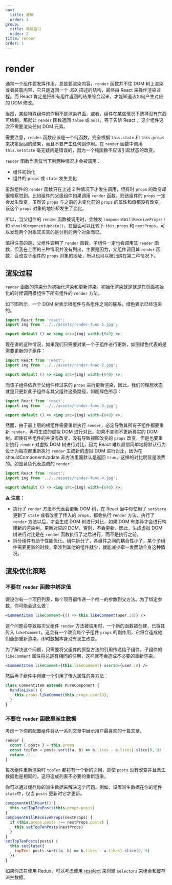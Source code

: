 ```yaml
---
nav:
  title: 基础
  order: 1
group:
  title: 高级指引
  order: 2
title: render
order: 1
---
```


# render

通常一个组件要发挥作用，总是要渲染内容，`render` 函数并不往 DOM 树上渲染或者装载内容，它只是返回一个 JSX 描述的结构，最终由 React 来操作渲染过程。而 React 肯定是把所有组件返回的结果综合起来，才能知道该如何产生对应的 DOM 修改。

当然，某些特殊组件的作用不是渲染界面，或者，组件在某些情况下选择没有东西可绘制，那就让 `render` 函数返回 `false` 或 `null`，等于告诉 React ，这个组件这次不需要渲染任何 DOM 元素。

需要注意，`render` 函数应该是一个纯函数，完全根据 `this.state` 和 `this.props` 来决定返回的结果，而且不要产生任何副作用。在 `render` 函数中调用 `this.setState` 毫无疑问是错误的，因为一个纯函数不应该引起状态的改变。

`render` 函数当且仅当下列两种情况才会被调用：

- 组件初始化
- 组件的 `props` 或 `state` 发生变化

虽然组件的 `render` 函数只在上述 2 种情况下才发生调用，但有时 `props` 的改变却很难察觉到。比如组件的父级组件如果调用 `render` 函数，则该组件的 `props` 一定会发生改变，虽然该 `props` 与之前的未变化前的 `props` 的属性和值都没有改变，该这个 `props` 对象的地址却发生了变化。

所以，当父组件的 `render` 函数被调用时，会触发 `componentWillReceiveProps()` 和 `shouldComponentUpdate()`，在里面可以比较下 `this.props` 和 `nextProps`，可以发现两个对象其实真的是分别的两个对象而已。

值得注意的是，父组件调用了 `render` 函数，子组件一定也会调用其 `render` 函数，但我在上面的三种情况并没有列出，主要是因为，父组件调用其 `render` 函数，会改变子组件的 `props` 对象的地址，所以也可以被归纳在第二种情况下。

## 渲染过程

`render` 函数的渲染分为初始化渲染和更新渲染。初始化渲染就是就是在页面初始化的时候调用根组件下所有组件的 `render` 方法。

如下图所示，一个 DOM 树表示根组件与各组件之间的联系，绿色表示已经渲染的。

```jsx | inline
import React from 'react';
import img from '../../assets/render-func-1.jpg';

export default () => <img src={img} width={640} />;
```

现在讲的这种情况，如果我们只需要对某一个子组件进行更新，如图绿色代表的是需要更新的子组件：

```jsx | inline
import React from 'react';
import img from '../../assets/render-func-2.jpg';

export default () => <img src={img} width={640} />;
```

而该子组件依靠于父组件传过来的 `props` 进行更新渲染，因此，我们的理想状态就是只更新此子组件与其父组件这条路径，如图绿色所示：

```jsx | inline
import React from 'react';
import img from '../../assets/render-func-3.jpg';

export default () => <img src={img} width={640} />;
```

然而，由于最上层的根组件需要重新执行 `render`，必定导致其所有子组件都要重新 `render`，再将生成的虚拟 DOM 进行对比，如果不变则不更新真实的 DOM 树。即使有些组件的并没有改变，没有导致视图改变的 `props` 改变，但是也要重新执行 `render` 对虚拟 DOM 树进行对比，因为 React 难以置信简单地将默认行为设计为每次都重新执行 `render` 生成新的虚拟 DOM 进行对比，因为在 shouldComponentUpdate 非方法里面默认是返回 `true`，这样的对比明显是浪费的。如图黄色代表浪费的 `render`：

```jsx | inline
import React from 'react';
import img from '../../assets/render-func-4.jpg';

export default () => <img src={img} width={640} />;
```

**⚠️ 注意：**

- 执行了 `render` 方法不代表会更新 DOM 树，在 React 当中你使用了 `setState` 更新了 `state` 或者改变了传入的 `props`，都会执行 `render` 方法，执行了`render` 方法以后，才会生成 DOM 树进行对比，如果 DOM 有差异才会进行构建新的渲染树，更新对应的 DOM，否则，不会更新。因此，生成虚拟 DOM 树进行对比是在 `render` 函数执行了之后进行，而不是执行之前。
- 拆分组件有助于性能优化。组件拆分了，各组件之间的耦合性小了，某个子组件需要更新的时候，牵涉到其他的组件就少，就能减少牵一发而动全身这种情况。

## 渲染优化策略

### 不要在 `render` 函数中绑定值

假设你有一个项目列表，每个项目都传递一个唯一的参数到父方法。为了绑定参数，你可能会这么做：

```jsx | pure
<CommentItem likeComment={() => this.likeComment(user.id)} />
```

这个问题会导致每次父组件 `render` 方法被调用时，一个新的函数被创建，已将其传入 `likeComment`。这会有一个改变每个子组件 `props` 的副作用，它将会造成他们全部重新渲染，即时数据本身没有发生改变。

为了解决这个问题，只需要将父组件的原型方法的引用传递给子组件。子组件的 `likeComment` 属性将总是有相同的引用，这样就不会造成不必要的重新渲染。

```jsx | pure
<CommentItem likeCommet={this.likeComment} userId={user.id} />
```

然后再子组件中创建一个引用了传入属性的类方法：

```jsx | pure
class CommentItem extends PureComponent {
  handleLike() {
    this.props.likeCommet(this.props.userID);
  }
}
```

### 不要在 `render` 函数里派生数据

考虑一下你的配置组件将从一系列文章中展示用户最喜欢的十篇文章。

```jsx | pure
render {
  const { posts } = this.props
  const topTen = posts.sort((a, b) => b.likes - a.likes).slice(0, 9)
  return //...
}
```

每次组件重新渲染时 `topTen` 都将有一个新的引用，即使 `posts` 没有改变并且派生数据也是相同的。这将造成列表不必要的重新渲染。

你可以通过缓存你的派生数据来解决这个问题。例如，设置派生数据在你的组件`state`中，仅当 `posts` 更新时它才更新。

```js
componentWillMount() {
  this.setTopTenPosts(this.props.posts)
}
componentWillReceiveProps(nextProps) {
  if (this.props.posts !== nextProps.posts) {
    this.setTopTenPosts(nextProps)
  }
}
setTopTenPosts(posts) {
  this.setState({
    topTen: posts.sort((a, b) => b.likes - a.likes).slice(0, 9)
  })
}
```

如果你正在使用 Redux，可以考虑使用 [reselect](https://github.com/reduxjs/reselect) 来创建 `selectors` 来组合和缓存派生数据。
